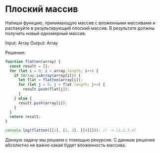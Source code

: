 # Плоский массив

Напиши функцию, принимающую массив с вложенными массивами и распакуйте в результирующий плоский массив. В результате должны получить новый одномерный массив.

Input: Array
Output: Array

Решение:

```js
function flatten(array) {
  const result = [];
  for (let i = 0; i < array.length; i++) {
    if (Array.isArray(array[i])) {
      let flat = flatten(array[i]);
      for (let j = 0; j < flat.length; j++) {
        result.push(flat[j]);
      }
    } else {
      result.push(array[i]);
    }
  }
  return result;
}

console.log(flatten([[1], [2, 3], [[4]]])); // -> [1,2,3,4]

```

Данную задачу мы решаем с помощью рекурсии. С данным решение абсолютно не важно какая будет вложенность массива.

